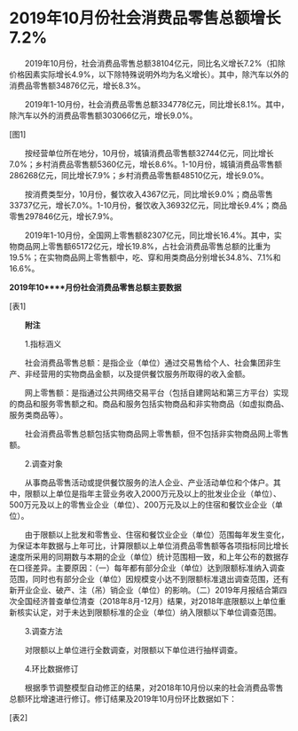 # 2019年10月份社会消费品零售总额增长7.2%

　　2019年10月份，社会消费品零售总额38104亿元，同比名义增长7.2%（扣除价格因素实际增长4.9%，以下除特殊说明外均为名义增长）。其中，除汽车以外的消费品零售额34876亿元，增长8.3%。

　　2019年1-10月份，社会消费品零售总额334778亿元，同比增长8.1%。其中，除汽车以外的消费品零售额303066亿元，增长9.0%。

\[图1\]

　　按经营单位所在地分，10月份，城镇消费品零售额32744亿元，同比增长7.0%；乡村消费品零售额5360亿元，增长8.6%。1-10月份，城镇消费品零售额286268亿元，同比增长7.9%；乡村消费品零售额48510亿元，增长9.0%。

　　按消费类型分，10月份，餐饮收入4367亿元，同比增长9.0%；商品零售33737亿元，增长7.0%。1-10月份，餐饮收入36932亿元，同比增长9.4%；商品零售297846亿元，增长7.9%。

　　2019年1-10月份，全国网上零售额82307亿元，同比增长16.4%。其中，实物商品网上零售额65172亿元，增长19.8%，占社会消费品零售总额的比重为19.5%；在实物商品网上零售额中，吃、穿和用类商品分别增长34.8%、7.1%和16.6%。

**2019****年****10****月份社会消费品零售总额主要数据**

\[表1\]

　　**附注**

　　1.指标涵义

　　社会消费品零售总额：是指企业（单位）通过交易售给个人、社会集团非生产、非经营用的实物商品金额，以及提供餐饮服务所取得的收入金额。

　　网上零售额：是指通过公共网络交易平台（包括自建网站和第三方平台）实现的商品和服务零售额之和。商品和服务包括实物商品和非实物商品（如虚拟商品、服务类商品等）。

　　社会消费品零售总额包括实物商品网上零售额，但不包括非实物商品网上零售额。

　　2.调查对象

　　从事商品零售活动或提供餐饮服务的法人企业、产业活动单位和个体户。其中，限额以上单位是指年主营业务收入2000万元及以上的批发业企业（单位）、500万元及以上的零售业企业（单位）、200万元及以上的住宿和餐饮业企业（单位）。

　　由于限额以上批发和零售业、住宿和餐饮业企业（单位）范围每年发生变化，为保证本年数据与上年可比，计算限额以上单位消费品零售额等各项指标同比增长速度所采用的同期数与本期的企业（单位）统计范围相一致，和上年公布的数据存在口径差异。主要原因：（一）每年都有部分企业（单位）达到限额标准纳入调查范围，同时也有部分企业（单位）因规模变小达不到限额标准退出调查范围，还有新开业企业、破产、注（吊）销企业（单位）的影响。（二）2019年月报结合第四次全国经济普查单位清查（2018年8月\-12月）结果，对2018年底限额以上单位重新核实认定，对于未达到限额标准的企业（单位）纳入限额以下单位调查范围。

　　3.调查方法

　　对限额以上单位进行全数调查，对限额以下单位进行抽样调查。

　　4.环比数据修订

　　根据季节调整模型自动修正的结果，对2018年10月份以来的社会消费品零售总额环比增速进行修订。修订结果及2019年10月份环比数据如下：

\[表2\]